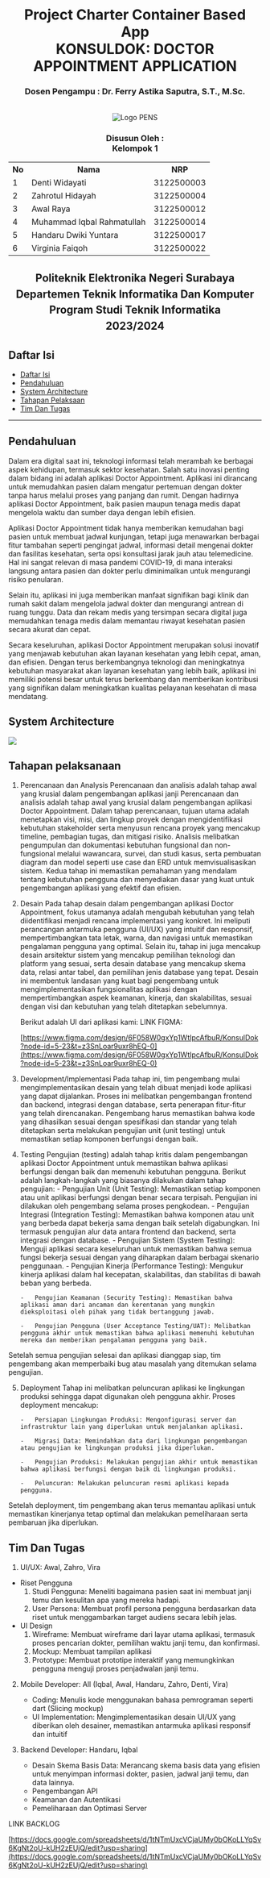<div align="center">
  <h1 style="text-align: center;font-weight: bold">Project Charter Container Based App<br>
KONSULDOK: DOCTOR APPOINTMENT  APPLICATION</h1>
  <h3 style="text-align: center;">Dosen Pengampu : Dr. Ferry Astika Saputra, S.T., M.Sc.</h3>
</div>
<br />
<div align="center">
  <img src="https://upload.wikimedia.org/wikipedia/id/4/44/Logo_PENS.png" alt="Logo PENS">
  <h3 style="text-align: center;">Disusun Oleh : <br>Kelompok 1 </h3>
  <div style="align: center;">
    <table>
      <tr>
        <th>No</th>
        <th>Nama</th>
        <th>NRP</th>
      </tr>
      <tr>
        <td>1</td>
        <td>Denti Widayati</td>
        <td>3122500003</td>
      </tr>
      <tr>
        <td>2</td>
        <td>Zahrotul Hidayah</td>
        <td>3122500004</td>
      </tr>
      <tr>
        <td>3</td>
        <td>Awal Raya</td>
        <td>3122500012</td>
      </tr>
      <tr>
        <td>4</td>
        <td>Muhammad Iqbal Rahmatullah</td>
        <td>3122500014</td>
      </tr>
      <tr>
        <td>5</td>
        <td>Handaru Dwiki Yuntara</td>
        <td>3122500017</td>
      </tr>
      <tr>
        <td>6</td>
        <td>Virginia Faiqoh</td>
        <td>3122500022</td>
      </tr>
      </tr>
    </table>
  </div>

<h2 style="text-align: center;line-height: 1.5">Politeknik Elektronika Negeri Surabaya<br>Departemen Teknik Informatika Dan Komputer<br>Program Studi Teknik Informatika<br>2023/2024</h2>
</div>

## Daftar Isi

- [Daftar Isi](#daftar-isi)
- [Pendahuluan](#pendahuluan)
- [System Architecture](#system-architecture)
- [Tahapan Pelaksaan](#tahapan-pelaksaan)
- [Tim Dan Tugas](#tim-dan-tugas)

<hr>

## Pendahuluan

Dalam era digital saat ini, teknologi informasi telah merambah ke berbagai aspek kehidupan, termasuk sektor kesehatan. Salah satu inovasi penting dalam bidang ini adalah aplikasi Doctor Appointment. Aplikasi ini dirancang untuk memudahkan pasien dalam mengatur pertemuan dengan dokter tanpa harus melalui proses yang panjang dan rumit. Dengan hadirnya aplikasi Doctor Appointment, baik pasien maupun tenaga medis dapat mengelola waktu dan sumber daya dengan lebih efisien.

Aplikasi Doctor Appointment tidak hanya memberikan kemudahan bagi pasien untuk membuat jadwal kunjungan, tetapi juga menawarkan berbagai fitur tambahan seperti pengingat jadwal, informasi detail mengenai dokter dan fasilitas kesehatan, serta opsi konsultasi jarak jauh atau telemedicine. Hal ini sangat relevan di masa pandemi COVID-19, di mana interaksi langsung antara pasien dan dokter perlu diminimalkan untuk mengurangi risiko penularan.

Selain itu, aplikasi ini juga memberikan manfaat signifikan bagi klinik dan rumah sakit dalam mengelola jadwal dokter dan mengurangi antrean di ruang tunggu. Data dan rekam medis yang tersimpan secara digital juga memudahkan tenaga medis dalam memantau riwayat kesehatan pasien secara akurat dan cepat.

Secara keseluruhan, aplikasi Doctor Appointment merupakan solusi inovatif yang menjawab kebutuhan akan layanan kesehatan yang lebih cepat, aman, dan efisien. Dengan terus berkembangnya teknologi dan meningkatnya kebutuhan masyarakat akan layanan kesehatan yang lebih baik, aplikasi ini memiliki potensi besar untuk terus berkembang dan memberikan kontribusi yang signifikan dalam meningkatkan kualitas pelayanan kesehatan di masa mendatang.

## System Architecture

**![](https://lh7-us.googleusercontent.com/MakIIki57u_Tk3sO8DW6e3Nx1POS-fchx2G4tk3gg75DIlQl30Qo18Gp6utcBdSK0puVZhe6ivSiwScnRmtsiRumCZn4aKMqVEfruqA3SKKpjr92HHwog0oP3PMX8dsMKCdaDXm9QR5LJgXF_jXhVP8)**

## Tahapan pelaksanaan

1.  Perencanaan dan Analysis
    Perencanaan dan analisis adalah tahap awal yang krusial dalam pengembangan aplikasi janji Perencanaan dan analisis adalah tahap awal yang krusial dalam pengembangan aplikasi Doctor Appointment. Dalam tahap perencanaan, tujuan utama adalah menetapkan visi, misi, dan lingkup proyek dengan mengidentifikasi kebutuhan stakeholder serta menyusun rencana proyek yang mencakup timeline, pembagian tugas, dan mitigasi risiko. Analisis melibatkan pengumpulan dan dokumentasi kebutuhan fungsional dan non-fungsional melalui wawancara, survei, dan studi kasus, serta pembuatan diagram dan model seperti use case dan ERD untuk memvisualisasikan sistem. Kedua tahap ini memastikan pemahaman yang mendalam tentang kebutuhan pengguna dan menyediakan dasar yang kuat untuk pengembangan aplikasi yang efektif dan efisien.

2.  Desain
    Pada tahap desain dalam pengembangan aplikasi Doctor Appointment, fokus utamanya adalah mengubah kebutuhan yang telah diidentifikasi menjadi rencana implementasi yang konkret. Ini meliputi perancangan antarmuka pengguna (UI/UX) yang intuitif dan responsif, mempertimbangkan tata letak, warna, dan navigasi untuk memastikan pengalaman pengguna yang optimal. Selain itu, tahap ini juga mencakup desain arsitektur sistem yang mencakup pemilihan teknologi dan platform yang sesuai, serta desain database yang mencakup skema data, relasi antar tabel, dan pemilihan jenis database yang tepat. Desain ini membentuk landasan yang kuat bagi pengembang untuk mengimplementasikan fungsionalitas aplikasi dengan mempertimbangkan aspek keamanan, kinerja, dan skalabilitas, sesuai dengan visi dan kebutuhan yang telah ditetapkan sebelumnya.

    Berikut adalah UI dari aplikasi kami:
    LINK FIGMA:

    [https://www.figma.com/design/6F058W0gxYp1WtIpcAfbuR/KonsulDok?node-id=5-23&t=z3SnLoar9uxr8hEQ-0](https://www.figma.com/design/6F058W0gxYp1WtIpcAfbuR/KonsulDok?node-id=5-23&t=z3SnLoar9uxr8hEQ-0)

3.  Development/Implementasi
    Pada tahap ini, tim pengembang mulai mengimplementasikan desain yang telah dibuat menjadi kode aplikasi yang dapat dijalankan. Proses ini melibatkan pengembangan frontend dan backend, integrasi dengan database, serta penerapan fitur-fitur yang telah direncanakan. Pengembang harus memastikan bahwa kode yang dihasilkan sesuai dengan spesifikasi dan standar yang telah ditetapkan serta melakukan pengujian unit (unit testing) untuk memastikan setiap komponen berfungsi dengan baik.

4.  Testing
    Pengujian (testing) adalah tahap kritis dalam pengembangan aplikasi Doctor Appointment untuk memastikan bahwa aplikasi berfungsi dengan baik dan memenuhi kebutuhan pengguna. Berikut adalah langkah-langkah yang biasanya dilakukan dalam tahap pengujian: - Pengujian Unit (Unit Testing): Memastikan setiap komponen atau unit aplikasi berfungsi dengan benar secara terpisah. Pengujian ini dilakukan oleh pengembang selama proses pengkodean. - Pengujian Integrasi (Integration Testing): Memastikan bahwa komponen atau unit yang berbeda dapat bekerja sama dengan baik setelah digabungkan. Ini termasuk pengujian alur data antara frontend dan backend, serta integrasi dengan database. - Pengujian Sistem (System Testing): Menguji aplikasi secara keseluruhan untuk memastikan bahwa semua fungsi bekerja sesuai dengan yang diharapkan dalam berbagai skenario penggunaan. - Pengujian Kinerja (Performance Testing): Mengukur kinerja aplikasi dalam hal kecepatan, skalabilitas, dan stabilitas di bawah beban yang berbeda.

        -   Pengujian Keamanan (Security Testing): Memastikan bahwa aplikasi aman dari ancaman dan kerentanan yang mungkin dieksploitasi oleh pihak yang tidak bertanggung jawab.

        -   Pengujian Pengguna (User Acceptance Testing/UAT): Melibatkan pengguna akhir untuk memastikan bahwa aplikasi memenuhi kebutuhan mereka dan memberikan pengalaman pengguna yang baik.

Setelah semua pengujian selesai dan aplikasi dianggap siap, tim pengembang akan memperbaiki bug atau masalah yang ditemukan selama pengujian.

5.  Deployment
    Tahap ini melibatkan peluncuran aplikasi ke lingkungan produksi sehingga dapat digunakan oleh pengguna akhir. Proses deployment mencakup:

        -   Persiapan Lingkungan Produksi: Mengonfigurasi server dan infrastruktur lain yang diperlukan untuk menjalankan aplikasi.

        -   Migrasi Data: Memindahkan data dari lingkungan pengembangan atau pengujian ke lingkungan produksi jika diperlukan.

        -   Pengujian Produksi: Melakukan pengujian akhir untuk memastikan bahwa aplikasi berfungsi dengan baik di lingkungan produksi.

        -   Peluncuran: Melakukan peluncuran resmi aplikasi kepada pengguna.

Setelah deployment, tim pengembang akan terus memantau aplikasi untuk memastikan kinerjanya tetap optimal dan melakukan pemeliharaan serta pembaruan jika diperlukan.

## Tim Dan Tugas

1.  UI/UX: Awal, Zahro, Vira

- Riset Pengguna
  1.  Studi Pengguna: Meneliti bagaimana pasien saat ini membuat janji temu dan kesulitan apa yang mereka hadapi.
  2.  User Persona: Membuat profil persona pengguna berdasarkan data riset untuk menggambarkan target audiens secara lebih jelas.
- UI Design
  1.  Wireframe: Membuat wireframe dari layar utama aplikasi, termasuk proses pencarian dokter, pemilihan waktu janji temu, dan konfirmasi.
  2.  Mockup: Membuat tampilan aplikasi
  3.  Prototype: Membuat prototipe interaktif yang memungkinkan pengguna menguji proses penjadwalan janji temu.

2. Mobile Developer: All (Iqbal, Awal, Handaru, Zahro, Denti, Vira)

   - Coding: Menulis kode menggunakan bahasa pemrograman seperti dart (Slicing mockup)
   - UI Implementation: Mengimplementasikan desain UI/UX yang diberikan oleh desainer, memastikan antarmuka aplikasi responsif dan intuitif

3. Backend Developer: Handaru, Iqbal
   - Desain Skema Basis Data: Merancang skema basis data yang efisien untuk menyimpan informasi dokter, pasien, jadwal janji temu, dan data lainnya.
   - Pengembangan API
   - Keamanan dan Autentikasi
   - Pemeliharaan dan Optimasi Server

LINK BACKLOG

[https://docs.google.com/spreadsheets/d/1tNTmUxcVCjaUMy0bOKoLLYqSv6KgNt2oU-kUH2zEUjQ/edit?usp=sharing](https://docs.google.com/spreadsheets/d/1tNTmUxcVCjaUMy0bOKoLLYqSv6KgNt2oU-kUH2zEUjQ/edit?usp=sharing)
